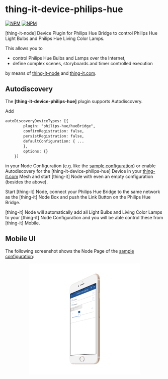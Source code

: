 # thing-it-device-philips-hue

[![NPM](https://nodei.co/npm/thing-it-device-philips-hue.png)](https://nodei.co/npm/thing-it-device-philips-hue/)
[![NPM](https://nodei.co/npm-dl/thing-it-device-philips-hue.png)](https://nodei.co/npm/thing-it-device-philips-hue/)

[thing-it-node] Device Plugin for Philips Hue Bridge to control Philips Hue Light Bulbs and Philips Hue Living Color Lamps.

This allows you to 

* control Philips Hue Bulbs and Lamps over the Internet,
* define complex scenes, storyboards and timer controlled execution 

by means of [thing-it-node](https://github.com/marcgille/thing-it-node) and [thing-it.com](http://www.thing-it.com).

## Autodiscovery

The **[thing-it-device-philips-hue]** plugin supports Autodiscovery.

Add

```
autoDiscoveryDeviceTypes: [{
        plugin: "philips-hue/hueBridge",
        confirmRegistration: false,
        persistRegistration: false,
        defaultConfiguration: { ...
        },
        options: {}
    }]
```

in your Node Configuration (e.g. like the [sample configuration]("./examples.configuration")) or enable Autodiscovery for the [thing-it-device-philips-hue] Device in your 
[thing-it.com](http://www.thing-it.com) Mesh and start [thing-it] Node with even an empty configuration (besides the above).

Start [thing-it] Node, connect your Philips Hue Bridge to the same network as the [thing-it] Node Box and push the 
Link Button on the Philips Hue Bridge.

[thing-it] Node will automatically add all Light Bulbs and Living Color Lamps to your [thing-it] Node Configuration and 
you will be able control these from [thing-it] Mobile.

## Mobile UI

The following screenshot shows the Node Page of the [sample configuration]("./examples.configuration"):

<p align="center"><a href="./documentation/images/mobile-ui.png"><img src="./documentation/images/mobile-ui.png" width="70%" height="70%"></a></p>
